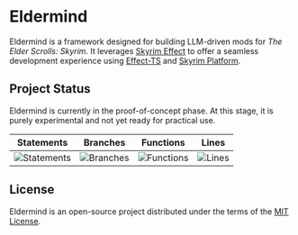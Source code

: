 # Eldermind #

Eldermind is a framework designed for building LLM-driven mods for _The Elder Scrolls: Skyrim_. It
leverages [Skyrim Effect](https://github.com/mysticfall/skyrim-effect) to offer a
seamless development experience using [Effect-TS](https://effect.website/)
and [Skyrim Platform](https://www.nexusmods.com/skyrimspecialedition/mods/54909).

## Project Status

Eldermind is currently in the proof-of-concept phase. At this stage, it is purely experimental and not yet ready for
practical use.

| Statements                  | Branches                | Functions                 | Lines             |
| --------------------------- | ----------------------- | ------------------------- | ----------------- |
| ![Statements](https://img.shields.io/badge/statements-87.22%25-yellow.svg?style=flat) | ![Branches](https://img.shields.io/badge/branches-92.02%25-brightgreen.svg?style=flat) | ![Functions](https://img.shields.io/badge/functions-73.91%25-red.svg?style=flat) | ![Lines](https://img.shields.io/badge/lines-87.22%25-yellow.svg?style=flat) |

## License

Eldermind is an open-source project distributed under the terms of the [MIT License](LICENSE).
